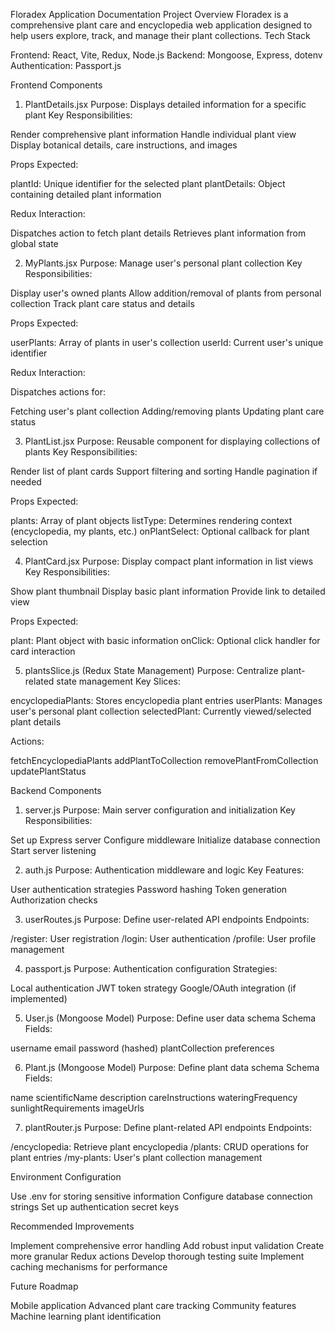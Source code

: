 Floradex Application Documentation
Project Overview
Floradex is a comprehensive plant care and encyclopedia web application designed to help users explore, track, and manage their plant collections.
Tech Stack

Frontend: React, Vite, Redux, Node.js
Backend: Mongoose, Express, dotenv
Authentication: Passport.js

Frontend Components
1. PlantDetails.jsx
Purpose: Displays detailed information for a specific plant
Key Responsibilities:

Render comprehensive plant information
Handle individual plant view
Display botanical details, care instructions, and images

Props Expected:

plantId: Unique identifier for the selected plant
plantDetails: Object containing detailed plant information

Redux Interaction:

Dispatches action to fetch plant details
Retrieves plant information from global state

2. MyPlants.jsx
Purpose: Manage user's personal plant collection
Key Responsibilities:

Display user's owned plants
Allow addition/removal of plants from personal collection
Track plant care status and details

Props Expected:

userPlants: Array of plants in user's collection
userId: Current user's unique identifier

Redux Interaction:

Dispatches actions for:

Fetching user's plant collection
Adding/removing plants
Updating plant care status



3. PlantList.jsx
Purpose: Reusable component for displaying collections of plants
Key Responsibilities:

Render list of plant cards
Support filtering and sorting
Handle pagination if needed

Props Expected:

plants: Array of plant objects
listType: Determines rendering context (encyclopedia, my plants, etc.)
onPlantSelect: Optional callback for plant selection

4. PlantCard.jsx
Purpose: Display compact plant information in list views
Key Responsibilities:

Show plant thumbnail
Display basic plant information
Provide link to detailed view

Props Expected:

plant: Plant object with basic information
onClick: Optional click handler for card interaction

5. plantsSlice.js (Redux State Management)
Purpose: Centralize plant-related state management
Key Slices:

encyclopediaPlants: Stores encyclopedia plant entries
userPlants: Manages user's personal plant collection
selectedPlant: Currently viewed/selected plant details

Actions:

fetchEncyclopediaPlants
addPlantToCollection
removePlantFromCollection
updatePlantStatus

Backend Components
1. server.js
Purpose: Main server configuration and initialization
Key Responsibilities:

Set up Express server
Configure middleware
Initialize database connection
Start server listening

2. auth.js
Purpose: Authentication middleware and logic
Key Features:

User authentication strategies
Password hashing
Token generation
Authorization checks

3. userRoutes.js
Purpose: Define user-related API endpoints
Endpoints:

/register: User registration
/login: User authentication
/profile: User profile management

4. passport.js
Purpose: Authentication configuration
Strategies:

Local authentication
JWT token strategy
Google/OAuth integration (if implemented)

5. User.js (Mongoose Model)
Purpose: Define user data schema
Schema Fields:

username
email
password (hashed)
plantCollection
preferences

6. Plant.js (Mongoose Model)
Purpose: Define plant data schema
Schema Fields:

name
scientificName
description
careInstructions
wateringFrequency
sunlightRequirements
imageUrls

7. plantRouter.js
Purpose: Define plant-related API endpoints
Endpoints:

/encyclopedia: Retrieve plant encyclopedia
/plants: CRUD operations for plant entries
/my-plants: User's plant collection management

Environment Configuration

Use .env for storing sensitive information
Configure database connection strings
Set up authentication secret keys

Recommended Improvements

Implement comprehensive error handling
Add robust input validation
Create more granular Redux actions
Develop thorough testing suite
Implement caching mechanisms for performance

Future Roadmap

Mobile application
Advanced plant care tracking
Community features
Machine learning plant identification